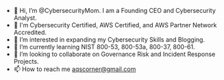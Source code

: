 - 👋 Hi, I’m @CybersecurityMom. I am a Founding CEO and Cybersecurity Analyst.
- 🌱 I'm Cybersecurity Certified, AWS Certified, and AWS Partner Network Accredited.
- 👀 I’m interested in expanding my Cybersecurity Skills and Blogging.
- 🌱 I’m currently learning NIST 800-53, 800-53a, 800-37, 800-61.
- 💞️ I’m looking to collaborate on Governance Risk and Incident Response Projects.
- 📫 How to reach me aqscorner@gmail.com


<!---
CybersecurityMom/CybersecurityMom is a ✨ special ✨ repository because its `README.md` (this file) appears on your GitHub profile.
You can click the Preview link to take a look at your changes.
--->
